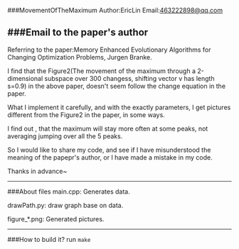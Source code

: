 ###MovementOfTheMaximum
Author:EricLin
Email:463222898@qq.com

###Email to the paper's author
---
Referring to the paper:Memory Enhanced Evolutionary Algorithms for Changing Optimization Problems, Jurgen Branke.

I find that the Figure2(The movement of the maximum through a 2-dimensional subspace over 300 changess, shifting vector v has length s=0.9) in the above paper, doesn't seem follow the change equation in the paper.

What I implement it carefully, and with the exactly parameters, I get pictures different from the Figure2 in the paper, in some ways.

I find out , that the maximum will stay more often at some peaks, not averaging jumping over all the 5 peaks.

So I would like to share my code, and see if I have misunderstood the meaning of the papepr's author, or I have made a mistake in my code.

Thanks in advance~

---
###About files
main.cpp:
Generates data.

drawPath.py:
draw graph base on data.

figure_*.png:
Generated pictures.

---
###How to build it?
run `make`

